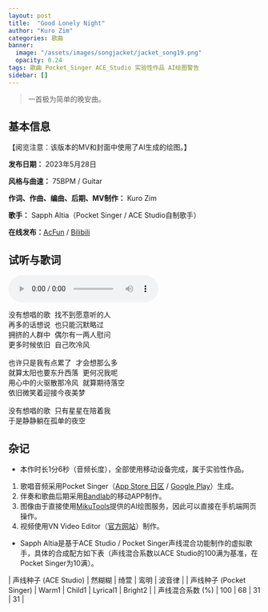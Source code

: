 ```yaml
---
layout: post
title:  "Good Lonely Night"
author: "Kuro Zim"
categories: 歌曲
banner: 
  image: "/assets/images/songjacket/jacket_song19.png"
  opacity: 0.24
tags: 歌曲 Pocket_Singer ACE_Studio 实验性作品 AI绘图警告
sidebar: []
---
```


>  一首极为简单的晚安曲。

## 基本信息

【阅览注意：该版本的MV和封面中使用了AI生成的绘图。】

**发布日期：** 2023年5月28日

**风格与曲速：** 75BPM / Guitar

**作词、作曲、编曲、后期、MV制作：** Kuro Zim

**歌手：** Sapph Altia（Pocket Singer / ACE Studio自制歌手）

**在线发布：**[AcFun](https://www.acfun.cn/v/ac41459516) / [Bilibili](https://www.bilibili.com/video/BV1hd4y1f72M/)

## 试听与歌词

<audio controls><source src="/assets/audio/song19.mp3" type="audio/mp3"></audio>

<pre>
没有想唱的歌 找不到愿意听的人
再多的话想说 也只能沉默略过
拥挤的人群中 偶尔有一两人慰问
更多时候依旧 自己吹冷风

也许只是我有点累了 才会想那么多
就算太阳也要东升西落 更何况我呢
用心中的火驱散那冷风 就算期待落空
依旧微笑着迎接今夜美梦

没有想唱的歌 只有星星在陪着我
于是静静躺在孤单的夜空
</pre>

## 杂记

* 本作时长1分6秒（音频长度），全部使用移动设备完成，属于实验性作品。
1. 歌唱音频采用Pocket Singer（[App Store 日区](https://apps.apple.com/jp/app/pocket-singer-%E3%83%9E%E3%82%A4%E3%82%AA%E3%83%AA%E3%82%AD%E3%83%A3%E3%83%A9-%E6%AD%8C%E3%81%88%E3%81%BE%E3%81%99/id1665512424) / [Google Play](https://play.google.com/store/apps/details?id=com.accidental.ocsinger&pli=1)）生成。
2. 伴奏和歌曲后期采用[Bandlab](https://www.bandlab.com/)的移动APP制作。
3. 图像由于直接使用[MikuTools](https://tools.miku.ac/)提供的AI绘图服务，因此可以直接在手机端网页操作。
4. 视频使用VN Video Editor（[官方网站](https://www.vlognow.me/)）制作。
* Sapph Altia是基于ACE Studio / Pocket Singer声线混合功能制作的虚拟歌手，具体的合成配方如下表（声线混合系数以ACE Studio的100满为基准，在Pocket Singer为10满）。

| 声线种子 (ACE Studio) | 然糊糊 | 绮萱 | 鸾明 | 波音律 |
| 声线种子 (Pocket Singer) | Warm1 | Child1 | Lyrical1 | Bright2 |
| 声线混合系数 (%) | 100 | 68 | 31 | 31 |
